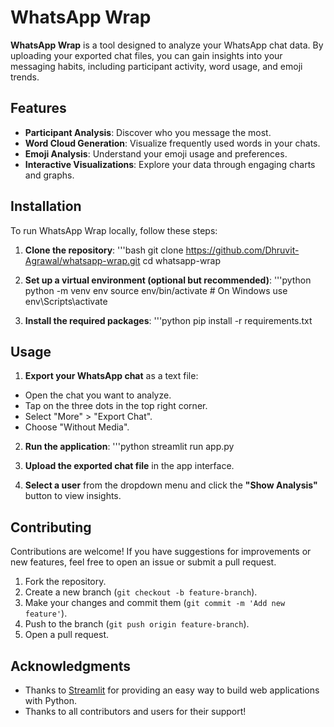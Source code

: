 # WhatsApp Wrap  
**WhatsApp Wrap** is a tool designed to analyze your WhatsApp chat data. By uploading your exported chat files, you can gain insights into your messaging habits, including participant activity, word usage, and emoji trends.  

## Features  
- **Participant Analysis**: Discover who you message the most.  
- **Word Cloud Generation**: Visualize frequently used words in your chats.  
- **Emoji Analysis**: Understand your emoji usage and preferences.  
- **Interactive Visualizations**: Explore your data through engaging charts and graphs.  

## Installation  
To run WhatsApp Wrap locally, follow these steps:  
1. **Clone the repository**:
'''bash
git clone https://github.com/Dhruvit-Agrawal/whatsapp-wrap.git
cd whatsapp-wrap

3. **Set up a virtual environment (optional but recommended)**:
'''python  
python -m venv env
source env/bin/activate # On Windows use env\Scripts\activate

4. **Install the required packages**:
'''python
pip install -r requirements.txt


## Usage  
1. **Export your WhatsApp chat** as a text file:  
- Open the chat you want to analyze.  
- Tap on the three dots in the top right corner.  
- Select "More" > "Export Chat".  
- Choose "Without Media".  

2. **Run the application**:
'''python
streamlit run app.py



4. **Upload the exported chat file** in the app interface.  

5. **Select a user** from the dropdown menu and click the **"Show Analysis"** button to view insights.  

## Contributing  
Contributions are welcome! If you have suggestions for improvements or new features, feel free to open an issue or submit a pull request.  

1. Fork the repository.  
2. Create a new branch (`git checkout -b feature-branch`).  
3. Make your changes and commit them (`git commit -m 'Add new feature'`).  
4. Push to the branch (`git push origin feature-branch`).  
5. Open a pull request.  


## Acknowledgments  
- Thanks to [Streamlit](https://streamlit.io/) for providing an easy way to build web applications with Python.  
- Thanks to all contributors and users for their support! 

